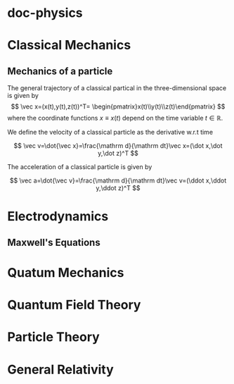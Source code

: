 # doc-physics

# Classical Mechanics

## Mechanics of a particle

The general trajectory of a classical partical in the three-dimensional space is given by
$$
\vec x=(x(t),y(t),z(t))^T=
\begin{pmatrix}x(t)\\y(t)\\z(t)\end{pmatrix}
$$
where the coordinate functions $x\equiv x(t)$ depend on the time variable $t\in\mathbb R$.

We define the velocity of a classical particle as the derivative w.r.t time

$$
\vec v=\dot{\vec x}=\frac{\mathrm d}{\mathrm dt}\vec x=(\dot x,\dot y,\dot z)^T
$$

The acceleration of a classical particle is given by

$$
\vec a=\dot{\vec v}=\frac{\mathrm d}{\mathrm dt}\vec v=(\ddot x,\ddot y,\ddot z)^T
$$

# Electrodynamics

## Maxwell's Equations

# Quatum Mechanics

# Quantum Field Theory

# Particle Theory

# General Relativity
